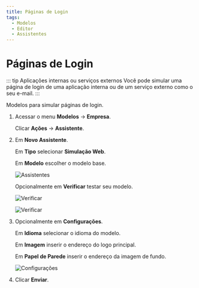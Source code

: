 ```yaml
---
title: Páginas de Login
tags:
  - Modelos
  - Editor
  - Assistentes
---
```


# Páginas de Login

::: tip Aplicações internas ou serviços externos
Você pode simular uma página de login de uma aplicação interna ou de um serviço externo como o seu e-mail.
:::

Modelos para simular páginas de login.

1. Acessar o menu **Modelos** -> **Empresa**.

   Clicar **Ações** -> **Assistente**.

2. Em **Novo Assistente**.

   Em **Tipo** selecionar **Simulação Web**.

   Em **Modelo** escolher o modelo base.

   ![Assistentes](https://cdn.phishx.io/phishx-docs/images/phishx_templates_wizard_web_01.webp)

   Opcionalmente em **Verificar** testar seu modelo.

   ![Verificar](https://cdn.phishx.io/phishx-docs/images/phishx_templates_wizard_web_03.webp)

   ![Verificar](https://cdn.phishx.io/phishx-docs/images/phishx_templates_wizard_web_04.webp)

3. Opcionalmente em **Configurações**.

   Em **Idioma** selecionar o idioma do modelo.

   Em **Imagem** inserir o endereço do logo principal.

   Em **Papel de Parede** inserir o endereço da imagem de fundo.

   ![Configurações](https://cdn.phishx.io/phishx-docs/images/phishx_templates_wizard_web_02.webp)

4. Clicar **Enviar**.
